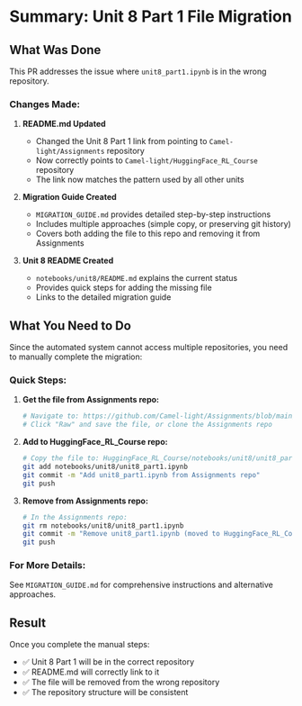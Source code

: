 # Summary: Unit 8 Part 1 File Migration

## What Was Done

This PR addresses the issue where `unit8_part1.ipynb` is in the wrong repository.

### Changes Made:

1. **README.md Updated**
   - Changed the Unit 8 Part 1 link from pointing to `Camel-light/Assignments` repository
   - Now correctly points to `Camel-light/HuggingFace_RL_Course` repository
   - The link now matches the pattern used by all other units

2. **Migration Guide Created**
   - `MIGRATION_GUIDE.md` provides detailed step-by-step instructions
   - Includes multiple approaches (simple copy, or preserving git history)
   - Covers both adding the file to this repo and removing it from Assignments

3. **Unit 8 README Created**
   - `notebooks/unit8/README.md` explains the current status
   - Provides quick steps for adding the missing file
   - Links to the detailed migration guide

## What You Need to Do

Since the automated system cannot access multiple repositories, you need to manually complete the migration:

### Quick Steps:

1. **Get the file from Assignments repo:**
   ```bash
   # Navigate to: https://github.com/Camel-light/Assignments/blob/main/notebooks/unit8/unit8_part1.ipynb
   # Click "Raw" and save the file, or clone the Assignments repo
   ```

2. **Add to HuggingFace_RL_Course repo:**
   ```bash
   # Copy the file to: HuggingFace_RL_Course/notebooks/unit8/unit8_part1.ipynb
   git add notebooks/unit8/unit8_part1.ipynb
   git commit -m "Add unit8_part1.ipynb from Assignments repo"
   git push
   ```

3. **Remove from Assignments repo:**
   ```bash
   # In the Assignments repo:
   git rm notebooks/unit8/unit8_part1.ipynb
   git commit -m "Remove unit8_part1.ipynb (moved to HuggingFace_RL_Course)"
   git push
   ```

### For More Details:
See `MIGRATION_GUIDE.md` for comprehensive instructions and alternative approaches.

## Result

Once you complete the manual steps:
- ✅ Unit 8 Part 1 will be in the correct repository
- ✅ README.md will correctly link to it
- ✅ The file will be removed from the wrong repository
- ✅ The repository structure will be consistent
